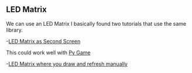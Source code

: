 ## LED Matrix
We can use an LED Matrix 
I basically found two tutorials that use the same library.

-[LED Matrix as Second Screen](https://learn.adafruit.com/raspberry-pi-led-matrix-display)

This could work well with [Py Game](https://www.pygame.org/wiki/GettingStarted)

-[LED Matrix where you draw and refresh manually](https://learn.adafruit.com/adafruit-rgb-matrix-bonnet-for-raspberry-pi)
